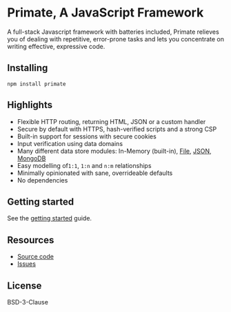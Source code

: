 # Primate, A JavaScript Framework

A full-stack Javascript framework with batteries included, Primate relieves you of dealing with repetitive, error-prone tasks and lets you concentrate on writing effective, expressive code.

## Installing

```
npm install primate
```

## Highlights

* Flexible HTTP routing, returning HTML, JSON or a custom handler
* Secure by default with HTTPS, hash-verified scripts and a strong CSP
* Built-in support for sessions with secure cookies
* Input verification using data domains
* Many different data store modules: In-Memory (built-in), [File][primate-store-file], [JSON][primate-store-json], [MongoDB][primate-store-mongodb]
* Easy modelling of`1:1`, `1:n` and `n:m` relationships
* Minimally opinionated with sane, overrideable defaults
* No dependencies

## Getting started

See the [getting started][getting-started] guide.

## Resources

* [Source code][source-code]
* [Issues][issues]

## License

BSD-3-Clause

[getting-started]: https://primatejs.com/getting-started
[source-code]: https://github.com/primatejs/primate
[issues]: https://github.com/primatejs/primate/issues
[primate-store-file]: https://npmjs.com/primate-store-file
[primate-store-json]: https://npmjs.com/primate-store-json
[primate-store-mongodb]: https://npmjs.com/primate-store-mongodb
